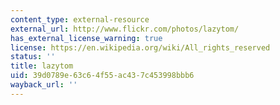 ```yaml
---
content_type: external-resource
external_url: http://www.flickr.com/photos/lazytom/
has_external_license_warning: true
license: https://en.wikipedia.org/wiki/All_rights_reserved
status: ''
title: lazytom
uid: 39d0789e-63c6-4f55-ac43-7c453998bbb6
wayback_url: ''
---
```

